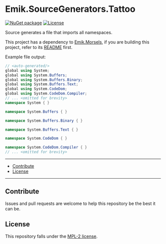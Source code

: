 # Emik.SourceGenerators.Tattoo

[![NuGet package](https://img.shields.io/nuget/v/Emik.SourceGenerators.Tattoo.svg?logo=NuGet)](https://www.nuget.org/packages/Emik.SourceGenerators.Tattoo)
[![License](https://img.shields.io/github/license/Emik03/Emik.SourceGenerators.Tattoo.svg?style=flat)](https://github.com/Emik03/Emik.SourceGenerators.Tattoo/blob/main/LICENSE)

Source generates a file that imports all namespaces.

This project has a dependency to [Emik.Morsels](https://github.com/Emik03/Emik.Morsels), if you are building this project, refer to its [README](https://github.com/Emik03/Emik.Morsels/blob/main/README.md) first.

Example file output:

```csharp
// <auto-generated/>
global using System;
global using System.Buffers;
global using System.Buffers.Binary;
global using System.Buffers.Text;
global using System.CodeDom;
global using System.CodeDom.Compiler;
// ... <omitted for brevity>
namespace System { }

namespace System.Buffers { }

namespace System.Buffers.Binary { }

namespace System.Buffers.Text { }

namespace System.CodeDom { }

namespace System.CodeDom.Compiler { }
// ... <omitted for brevity>
```

---

- [Contribute](#contribute)
- [License](#license)

---

## Contribute

Issues and pull requests are welcome to help this repository be the best it can be.

## License

This repository falls under the [MPL-2 license](https://www.mozilla.org/en-US/MPL/2.0/).

